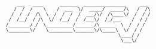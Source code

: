 ```
       ___   ____      _______  ________________     ___    
      /  /  /    \    /  ___  \/  _____/  _____/\   /  /\   
     /  /  /  /\  \  /  /  /  /  ___/\/  /\____\/  /  / /   
    /  /__/  / /\  \/  /__/  /  /___\/  /_/___    /  / /    
   /________/ /  \__________/_______/\______  \  /  / /     
   \________\/    \_________\_______\/\_____\  \/  / /      
                                             \____/ /       
                                              \___\/        
```
<!-- ### Hi there 👋 -->

<!--
**undecV/undecV** is a ✨ _special_ ✨ repository because its `README.md` (this file) appears on your GitHub profile.

Here are some ideas to get you started:

- 🔭 I’m currently working on ...
- 🌱 I’m currently learning ...
- 👯 I’m looking to collaborate on ...
- 🤔 I’m looking for help with ...
- 💬 Ask me about ...
- 📫 How to reach me: ...
- 😄 Pronouns: ...
- ⚡ Fun fact: ...
-->
